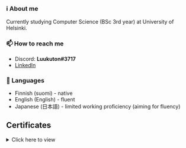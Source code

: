 

### ℹ️ About me

Currently studying Computer Science (BSc 3rd year) at University of Helsinki.

### 📫 How to reach me

- Discord: **Luukuton#3717**
- [LinkedIn](https://www.linkedin.com/in/marko-leinikka/)

### 💬 Languages

- Finnish (suomi) - native
- English (English) - fluent
- Japanese (日本語) - limited working proficiency (aiming for fluency)


## Certificates

<details>
  <summary>Click here to view</summary>
  
  <span>
    <img alt="Fullstack open" src="https://raw.githubusercontent.com/Luukuton/Luukuton/main/img/certificate-fullstack.png" width="350">
  </span>
  <span>
    <img alt="DevOps with Docker" src="https://raw.githubusercontent.com/Luukuton/Luukuton/main/img/certificate-docker.png" width="350">
  </span>
  <span>
    <img alt="Elements of AI" src="https://raw.githubusercontent.com/Luukuton/Luukuton/main/img/certificate-elements-of-ai.png" width="350">
  </span>
  <span>
    <img alt="Ethics of AI" src="https://raw.githubusercontent.com/Luukuton/Luukuton/main/img/certificate-ethics-of-ai.png" width="350">
  </span>

  Sources: [Fullstack Open](https://studies.cs.helsinki.fi/stats/api/certificate/fullstackopen/en/e674cfce0a2adf8cb8e3eeb6273ea237), [DevOps with Docker](https://studies.cs.helsinki.fi/stats/api/certificate/docker2021/en/c42e4cace0d281d9a32f6bc9e70a081c), [Elements of AI](https://certificates.mooc.fi/validate/04hbs8qngyir), [Ethics of AI](https://certificates.mooc.fi/validate/uycscy8wfg)
</details>

